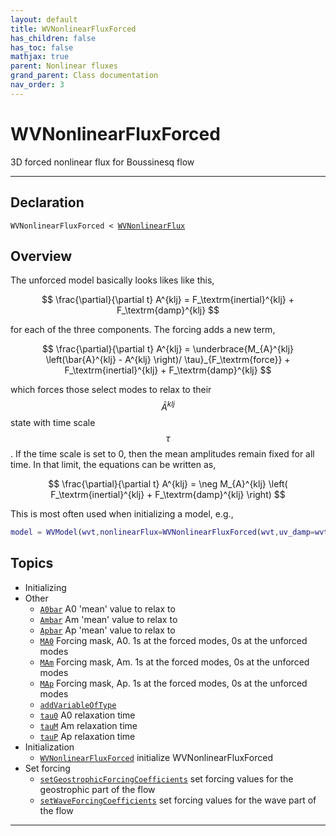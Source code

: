 ```yaml
---
layout: default
title: WVNonlinearFluxForced
has_children: false
has_toc: false
mathjax: true
parent: Nonlinear fluxes
grand_parent: Class documentation
nav_order: 3
---
```


#  WVNonlinearFluxForced

3D forced nonlinear flux for Boussinesq flow


---

## Declaration

<div class="language-matlab highlighter-rouge"><div class="highlight"><pre class="highlight"><code>WVNonlinearFluxForced < <a href="/classes/wvnonlinearflux/" title="WVNonlinearFlux">WVNonlinearFlux</a></code></pre></div></div>

## Overview
 
  The unforced model basically looks likes like this,
 
  $$
  \frac{\partial}{\partial t} A^{klj} = F_\textrm{inertial}^{klj} + F_\textrm{damp}^{klj}
  $$
 
  for each of the three components. The forcing adds a new term,
 
  $$
  \frac{\partial}{\partial t} A^{klj} = \underbrace{M_{A}^{klj} \left(\bar{A}^{klj}  - A^{klj} \right)/ \tau}_{F_\textrm{force}} + F_\textrm{inertial}^{klj} + F_\textrm{damp}^{klj}
  $$
 
  which forces those select modes to relax to their $$\bar{A}^{klj}$$
  state with time scale $$\tau$$.  If the time scale is set to 0, then the mean
  amplitudes remain fixed for all time. In that limit, the
  equations can be written as,
 
  $$
  \frac{\partial}{\partial t} A^{klj} = \neg M_{A}^{klj} \left( F_\textrm{inertial}^{klj} + F_\textrm{damp}^{klj} \right)
  $$
 
  This is most often used when initializing a model, e.g.,
 
  ```matlab
  model = WVModel(wvt,nonlinearFlux=WVNonlinearFluxForced(wvt,uv_damp=wvt.uMax));
  ```
 
    


## Topics
+ Initializing
+ Other
  + [`A0bar`](/classes/nonlinear-fluxes/wvnonlinearfluxforced/a0bar.html) A0 'mean' value to relax to
  + [`Ambar`](/classes/nonlinear-fluxes/wvnonlinearfluxforced/ambar.html) Am 'mean' value to relax to
  + [`Apbar`](/classes/nonlinear-fluxes/wvnonlinearfluxforced/apbar.html) Ap 'mean' value to relax to
  + [`MA0`](/classes/nonlinear-fluxes/wvnonlinearfluxforced/ma0.html) Forcing mask, A0. 1s at the forced modes, 0s at the unforced modes
  + [`MAm`](/classes/nonlinear-fluxes/wvnonlinearfluxforced/mam.html) Forcing mask, Am. 1s at the forced modes, 0s at the unforced modes
  + [`MAp`](/classes/nonlinear-fluxes/wvnonlinearfluxforced/map.html) Forcing mask, Ap. 1s at the forced modes, 0s at the unforced modes
  + [`addVariableOfType`](/classes/nonlinear-fluxes/wvnonlinearfluxforced/addvariableoftype.html) 
  + [`tau0`](/classes/nonlinear-fluxes/wvnonlinearfluxforced/tau0.html) A0 relaxation time
  + [`tauM`](/classes/nonlinear-fluxes/wvnonlinearfluxforced/taum.html) Am relaxation time
  + [`tauP`](/classes/nonlinear-fluxes/wvnonlinearfluxforced/taup.html) Ap relaxation time
+ Initialization
  + [`WVNonlinearFluxForced`](/classes/nonlinear-fluxes/wvnonlinearfluxforced/wvnonlinearfluxforced.html) initialize WVNonlinearFluxForced
+ Set forcing
  + [`setGeostrophicForcingCoefficients`](/classes/nonlinear-fluxes/wvnonlinearfluxforced/setgeostrophicforcingcoefficients.html) set forcing values for the geostrophic part of the flow
  + [`setWaveForcingCoefficients`](/classes/nonlinear-fluxes/wvnonlinearfluxforced/setwaveforcingcoefficients.html) set forcing values for the wave part of the flow


---